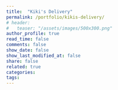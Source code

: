 ```yaml
---
title:  "Kiki's Delivery"
permalink: /portfolio/kikis-delivery/
# header:
#   teaser: "/assets/images/500x300.png"
author_profile: true
read_time: false
comments: false
show_date: false
show_last_modified_at: false
share: false
related: true
categories: 
tags:
---
```



